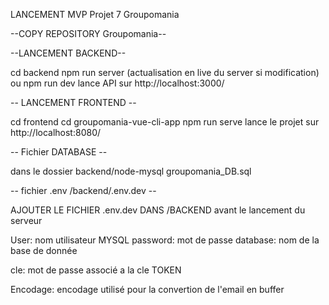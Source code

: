 LANCEMENT MVP Projet 7 Groupomania

--COPY REPOSITORY Groupomania--

--LANCEMENT BACKEND--

cd backend 
npm run server (actualisation en live du server si modification) 
ou npm run dev
lance API sur http://localhost:3000/

-- LANCEMENT FRONTEND --

cd frontend
cd groupomania-vue-cli-app
npm run serve
lance le projet sur http://localhost:8080/

-- Fichier DATABASE --

dans le dossier backend/node-mysql
groupomania_DB.sql

-- fichier .env /backend/.env.dev --

AJOUTER LE FICHIER .env.dev DANS /BACKEND avant le lancement du serveur

User: nom utilisateur MYSQL
password: mot de passe
database: nom de la base de donnée

cle: mot de passe associé a la cle TOKEN

Encodage: encodage utilisé pour la convertion de l'email en buffer